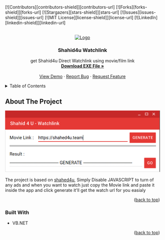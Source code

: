 <!-- Improved compatibility of back to top link: See: https://github.com/othneildrew/Best-README-Template/pull/73 -->
<a name="readme-top"></a>
<!--
*** Thanks for checking out the Best-README-Template. If you have a suggestion
*** that would make this better, please fork the repo and create a pull request
*** or simply open an issue with the tag "enhancement".
*** Don't forget to give the project a star!
*** Thanks again! Now go create something AMAZING! :D
-->



<!-- PROJECT SHIELDS -->
<!--
*** I'm using markdown "reference style" links for readability.
*** Reference links are enclosed in brackets [ ] instead of parentheses ( ).
*** See the bottom of this document for the declaration of the reference variables
*** for contributors-url, forks-url, etc. This is an optional, concise syntax you may use.
*** https://www.markdownguide.org/basic-syntax/#reference-style-links
-->
[![Contributors][contributors-shield]][contributors-url]
[![Forks][forks-shield]][forks-url]
[![Stargazers][stars-shield]][stars-url]
[![Issues][issues-shield]][issues-url]
[![MIT License][license-shield]][license-url]
[![LinkedIn][linkedin-shield]][linkedin-url]



<!-- PROJECT LOGO -->
<br />
<div align="center">
  <a href="https://github.com/herooiboo/shahid4u-watchlink">
    <img src="https://i.ibb.co/84V9b94/short.jpg" alt="Logo" width="80" height="80">
  </a>

<h3 align="center">Shahid4u Watchlink</h3>

  <p align="center">
    get Shahid4u Direct Watchlink using movie/film link
    <br />
    <a href="#"><strong>Download EXE File »</strong></a>
    <br />
    <br />
    <a href="https://github.com/herooiboo/shahid4u-watchlink">View Demo</a>
    ·
    <a href="https://github.com/herooiboo/shahid4u-watchlink/issues">Report Bug</a>
    ·
    <a href="https://github.com/herooiboo/shahid4u-watchlink/issues">Request Feature</a>
  </p>
</div>



<!-- TABLE OF CONTENTS -->
<details>
  <summary>Table of Contents</summary>
  <ol>
    <li>
      <a href="#about-the-project">About The Project</a>
      <ul>
        <li><a href="#built-with">Built With</a></li>
      </ul>
    </li>
  </ol>
</details>



<!-- ABOUT THE PROJECT -->
## About The Project

<img src="image/screenshot.png" alt="Screenshot">

The project is based on <a href="https://shahed4u.team/" target="_blank">shahed4u</a>, Simply Disable JAVASCRIPT to turn of any ads and when you want to watch just copy the Movie link and paste it inside the app and click generate it'll get the watch url for you easialy 

<p align="right">(<a href="#readme-top">back to top</a>)</p>



### Built With

* VB.NET


<p align="right">(<a href="#readme-top">back to top</a>)</p>

